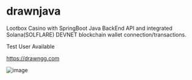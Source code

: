 # drawnjava
Lootbox Casino with SpringBoot Java BackEnd API and integrated Solana(SOLFLARE) DEVNET blockchain wallet connection/transactions.

Test User Available

https://drawngg.com


  ![image](https://github.com/user-attachments/assets/3f167b27-afb9-45a4-9d52-b1a2bcb13f5b)
